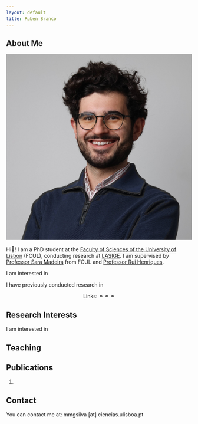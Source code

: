 ```yaml
---
layout: default
title: Ruben Branco
---
```


## About Me

<img class="profile-picture" src="me.jpg">

Hi👋! I am a PhD student at the <a target="_blank" href="https://ciencias.ulisboa.pt/">Faculty of Sciences of the University of Lisbon</a> (FCUL), conducting research at <a target="_blank" href="https://www.lasige.pt/">LASIGE</a>. I am supervised by <a target="_blank" href="https://saracmadeira.wordpress.com/">Professor Sara Madeira</a> from FCUL and <a target="_blank" href="https://web.ist.utl.pt/rmch/">Professor Rui Henriques</a>.

I am interested in

I have previously conducted research in

<p align="center">
Links:
  <a target="_blank" href="https://scholar.google.com/citations?user=d2wE68gAAAAJ"><i class="fas fa-graduation-cap"></i></a> ⚭
  <a target="_blank" href="https://orcid.org/0000-0002-1459-8096"><i class="fab fa-orcid"></i></a> ⚭
  <a target="_blank" href="https://github.com/MiguelGarcaoSilva/"><i class="fab fa-github"></i></a> ⚭
  <a target="_blank" href="https://www.linkedin.com/in/miguelgarcaosilva/"><i class="fab fa-linkedin"></i></a>
</p>

## Research Interests

I am interested in

## Teaching



## Publications

1. 

## Contact

You can contact me at: mmgsilva [at] ciencias.ulisboa.pt
